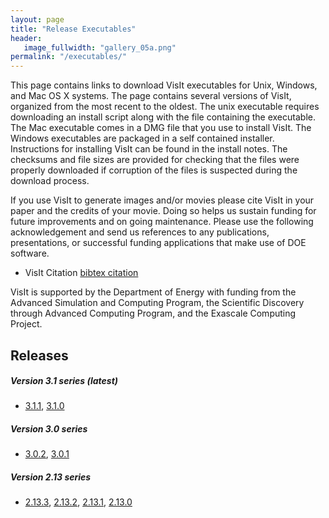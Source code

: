 ```yaml
---
layout: page
title: "Release Executables"
header:
   image_fullwidth: "gallery_05a.png"
permalink: "/executables/"
---
```


This page contains links to download VisIt executables for Unix, Windows, and Mac OS X systems. The page contains several versions of VisIt, organized from the most recent to the oldest. The unix executable requires downloading an install script along with the file containing the executable. The Mac executable comes in a DMG file that you use to install VisIt. The Windows executables are packaged in a self contained installer. Instructions for installing VisIt can be found in the install notes. The checksums and file sizes are provided for checking that the files were properly downloaded if corruption of the files is suspected during the download process.

If you use VisIt to generate images and/or movies please cite VisIt in your paper and the credits of your movie. Doing so helps us sustain funding for future improvements and on going maintenance. Please use the following acknowledgement and send us references to any publications, presentations, or successful funding applications that make use of DOE software.

- VisIt Citation [bibtex citation](visit-citation.md)

VisIt is supported by the Department of Energy with funding from the Advanced Simulation and Computing Program, the Scientific Discovery through Advanced Computing Program, and the Exascale Computing Project.

## Releases

##### Version 3.1 series (latest)

* [3.1.1](https://github.com/visit-dav/visit/releases/tag/v3.1.1), [3.1.0](https://github.com/visit-dav/visit/releases/tag/v3.1.0)

##### Version 3.0 series

* [3.0.2](https://github.com/visit-dav/visit/releases/tag/v3.0.2), [3.0.1](https://github.com/visit-dav/visit/releases/tag/v3.0.1)

##### Version 2.13 series

* [2.13.3](https://github.com/visit-dav/visit/releases/tag/v2.13.3), [2.13.2](https://github.com/visit-dav/visit/releases/tag/v2.13.2), [2.13.1](https://github.com/visit-dav/visit/releases/tag/v2.13.1), [2.13.0](https://github.com/visit-dav/visit/releases/tag/v2.13.0)
